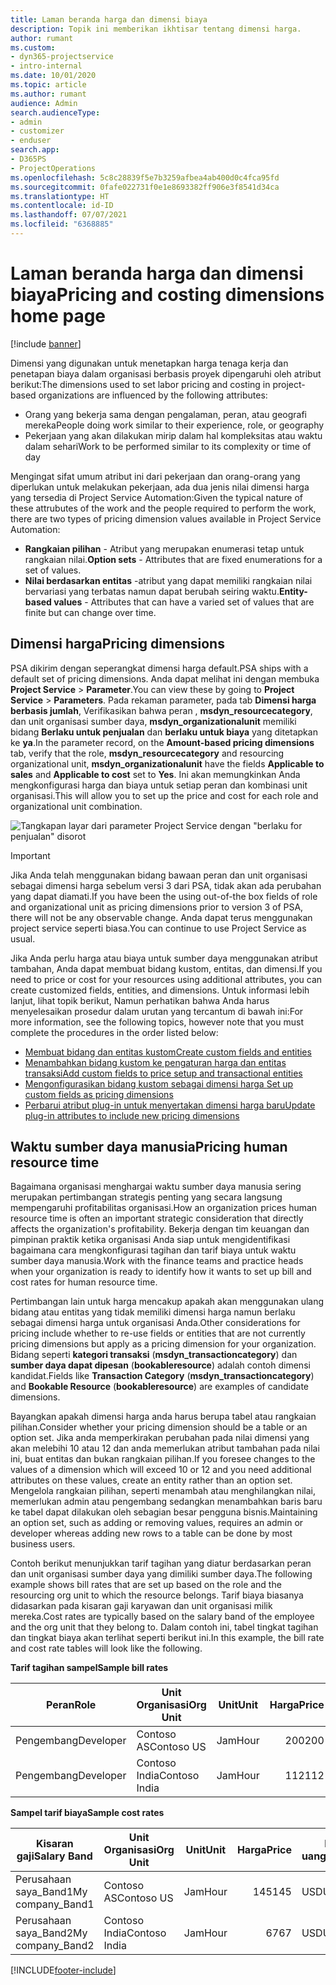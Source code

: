 ```yaml
---
title: Laman beranda harga dan dimensi biaya
description: Topik ini memberikan ikhtisar tentang dimensi harga.
author: rumant
ms.custom:
- dyn365-projectservice
- intro-internal
ms.date: 10/01/2020
ms.topic: article
ms.author: rumant
audience: Admin
search.audienceType:
- admin
- customizer
- enduser
search.app:
- D365PS
- ProjectOperations
ms.openlocfilehash: 5c8c28839f5e7b3259afbea4ab400d0c4fca95fd
ms.sourcegitcommit: 0fafe022731f0e1e8693382ff906e3f8541d34ca
ms.translationtype: HT
ms.contentlocale: id-ID
ms.lasthandoff: 07/07/2021
ms.locfileid: "6368885"
---
```

# <a name="pricing-and-costing-dimensions-home-page"></a><span data-ttu-id="9a143-103">Laman beranda harga dan dimensi biaya</span><span class="sxs-lookup"><span data-stu-id="9a143-103">Pricing and costing dimensions home page</span></span>

[!include [banner](../includes/psa-now-project-operations.md)]

<span data-ttu-id="9a143-104">Dimensi yang digunakan untuk menetapkan harga tenaga kerja dan penetapan biaya dalam organisasi berbasis proyek dipengaruhi oleh atribut berikut:</span><span class="sxs-lookup"><span data-stu-id="9a143-104">The dimensions used to set labor pricing and costing in project-based organizations are influenced by the following attributes:</span></span>

- <span data-ttu-id="9a143-105">Orang yang bekerja sama dengan pengalaman, peran, atau geografi mereka</span><span class="sxs-lookup"><span data-stu-id="9a143-105">People doing work similar to their experience, role, or geography</span></span>
- <span data-ttu-id="9a143-106">Pekerjaan yang akan dilakukan mirip dalam hal kompleksitas atau waktu dalam sehari</span><span class="sxs-lookup"><span data-stu-id="9a143-106">Work to be performed similar to its complexity or time of day</span></span>

<span data-ttu-id="9a143-107">Mengingat sifat umum atribut ini dari pekerjaan dan orang-orang yang diperlukan untuk melakukan pekerjaan, ada dua jenis nilai dimensi harga yang tersedia di Project Service Automation:</span><span class="sxs-lookup"><span data-stu-id="9a143-107">Given the typical nature of these attrubutes of the work and the people required to perform the work, there are two types of pricing dimension values available in Project Service Automation:</span></span> 

- <span data-ttu-id="9a143-108">**Rangkaian pilihan** - Atribut yang merupakan enumerasi tetap untuk rangkaian nilai.</span><span class="sxs-lookup"><span data-stu-id="9a143-108">**Option sets** - Attributes that are fixed enumerations for a set of values.</span></span>
- <span data-ttu-id="9a143-109">**Nilai berdasarkan entitas** -atribut yang dapat memiliki rangkaian nilai bervariasi yang terbatas namun dapat berubah seiring waktu.</span><span class="sxs-lookup"><span data-stu-id="9a143-109">**Entity-based values** - Attributes that can have a varied set of values that are finite but can change over time.</span></span>

## <a name="pricing-dimensions"></a><span data-ttu-id="9a143-110">Dimensi harga</span><span class="sxs-lookup"><span data-stu-id="9a143-110">Pricing dimensions</span></span>

<span data-ttu-id="9a143-111">PSA dikirim dengan seperangkat dimensi harga default.</span><span class="sxs-lookup"><span data-stu-id="9a143-111">PSA ships with a default set of pricing dimensions.</span></span> <span data-ttu-id="9a143-112">Anda dapat melihat ini dengan membuka **Project Service** > **Parameter**.</span><span class="sxs-lookup"><span data-stu-id="9a143-112">You can view these by going to **Project Service** > **Parameters**.</span></span> <span data-ttu-id="9a143-113">Pada rekaman parameter, pada tab **Dimensi harga berbasis jumlah**, Verifikasikan bahwa peran , **msdyn_resourcecategory**, dan unit organisasi sumber daya, **msdyn_organizationalunit** memiliki bidang **Berlaku untuk penjualan** dan **berlaku untuk biaya** yang ditetapkan ke **ya**.</span><span class="sxs-lookup"><span data-stu-id="9a143-113">In the parameter record, on the **Amount-based pricing dimensions** tab, verify that the role, **msdyn_resourcecategory** and resourcing organizational unit, **msdyn_organizationalunit** have the fields **Applicable to sales** and **Applicable to cost** set to **Yes**.</span></span> <span data-ttu-id="9a143-114">Ini akan memungkinkan Anda mengkonfigurasi harga dan biaya untuk setiap peran dan kombinasi unit organisasi.</span><span class="sxs-lookup"><span data-stu-id="9a143-114">This will allow you to set up the price and cost for each role and organizational unit combination.</span></span>

![Tangkapan layar dari parameter Project Service dengan "berlaku for penjualan" disorot](media/PS-OOB-parameters.png)

> [!IMPORTANT]
> <span data-ttu-id="9a143-116">Jika Anda telah menggunakan bidang bawaan peran dan unit organisasi sebagai dimensi harga sebelum versi 3 dari PSA, tidak akan ada perubahan yang dapat diamati.</span><span class="sxs-lookup"><span data-stu-id="9a143-116">If you have been the using out-of-the box fields of role and organizational unit as pricing dimensions prior to version 3 of PSA, there will not be any observable change.</span></span> <span data-ttu-id="9a143-117">Anda dapat terus menggunakan project service seperti biasa.</span><span class="sxs-lookup"><span data-stu-id="9a143-117">You can continue to use Project Service as usual.</span></span> 

<span data-ttu-id="9a143-118">Jika Anda perlu harga atau biaya untuk sumber daya menggunakan atribut tambahan, Anda dapat membuat bidang kustom, entitas, dan dimensi.</span><span class="sxs-lookup"><span data-stu-id="9a143-118">If you need to price or cost for your resources using additional attributes, you can create customized fields, entities, and dimensions.</span></span> <span data-ttu-id="9a143-119">Untuk informasi lebih lanjut, lihat topik berikut, Namun perhatikan bahwa Anda harus menyelesaikan prosedur dalam urutan yang tercantum di bawah ini:</span><span class="sxs-lookup"><span data-stu-id="9a143-119">For more information, see the following topics, however note that you must complete the procedures in the order listed below:</span></span>

- [<span data-ttu-id="9a143-120">Membuat bidang dan entitas kustom</span><span class="sxs-lookup"><span data-stu-id="9a143-120">Create custom fields and entities</span></span>](create-custom-fields-entities.md)
- [<span data-ttu-id="9a143-121">Menambahkan bidang kustom ke pengaturan harga dan entitas transaksi</span><span class="sxs-lookup"><span data-stu-id="9a143-121">Add custom fields to price setup and transactional entities</span></span>](field-references.md)
- [<span data-ttu-id="9a143-122">Mengonfigurasikan bidang kustom sebagai dimensi harga </span><span class="sxs-lookup"><span data-stu-id="9a143-122">Set up custom fields as pricing dimensions</span></span>](set-up-pricing-dimensions.md)
- [<span data-ttu-id="9a143-123">Perbarui atribut plug-in untuk menyertakan dimensi harga baru</span><span class="sxs-lookup"><span data-stu-id="9a143-123">Update plug-in attributes to include new pricing dimensions</span></span>](update-plug-in-attributes.md)

## <a name="pricing-human-resource-time"></a><span data-ttu-id="9a143-124">Waktu sumber daya manusia</span><span class="sxs-lookup"><span data-stu-id="9a143-124">Pricing human resource time</span></span>
<span data-ttu-id="9a143-125">Bagaimana organisasi menghargai waktu sumber daya manusia sering merupakan pertimbangan strategis penting yang secara langsung mempengaruhi profitabilitas organisasi.</span><span class="sxs-lookup"><span data-stu-id="9a143-125">How an organization prices human resource time is often an important strategic consideration that directly affects the organization's profitability.</span></span> <span data-ttu-id="9a143-126">Bekerja dengan tim keuangan dan pimpinan praktik ketika organisasi Anda siap untuk mengidentifikasi bagaimana cara mengkonfigurasi tagihan dan tarif biaya untuk waktu sumber daya manusia.</span><span class="sxs-lookup"><span data-stu-id="9a143-126">Work with the finance teams and practice heads when your organization is ready to identify how it wants to set up bill and cost rates for human resource time.</span></span>

<span data-ttu-id="9a143-127">Pertimbangan lain untuk harga mencakup apakah akan menggunakan ulang bidang atau entitas yang tidak memiliki dimensi harga namun berlaku sebagai dimensi harga untuk organisasi Anda.</span><span class="sxs-lookup"><span data-stu-id="9a143-127">Other considerations for pricing include whether to re-use fields or entities that are not currently pricing dimensions but apply as a pricing dimension for your organization.</span></span> <span data-ttu-id="9a143-128">Bidang seperti **kategori transaksi** (**msdyn_transactioncategory**) dan **sumber daya dapat dipesan** (**bookableresource**) adalah contoh dimensi kandidat.</span><span class="sxs-lookup"><span data-stu-id="9a143-128">Fields like **Transaction Category** (**msdyn_transactioncategory**) and **Bookable Resource** (**bookableresource**) are examples of candidate dimensions.</span></span> 

<span data-ttu-id="9a143-129">Bayangkan apakah dimensi harga anda harus berupa tabel atau rangkaian pilihan.</span><span class="sxs-lookup"><span data-stu-id="9a143-129">Consider whether your pricing dimension should be a table or an option set.</span></span> <span data-ttu-id="9a143-130">Jika anda memperkirakan perubahan pada nilai dimensi yang akan melebihi 10 atau 12 dan anda memerlukan atribut tambahan pada nilai ini, buat entitas dan bukan rangkaian pilihan.</span><span class="sxs-lookup"><span data-stu-id="9a143-130">If you foresee changes to the values of a dimension which will exceed 10 or 12 and you need additional attributes on these values, create an entity rather than an option set.</span></span> <span data-ttu-id="9a143-131">Mengelola rangkaian pilihan, seperti menambah atau menghilangkan nilai, memerlukan admin atau pengembang sedangkan menambahkan baris baru ke tabel dapat dilakukan oleh sebagian besar pengguna bisnis.</span><span class="sxs-lookup"><span data-stu-id="9a143-131">Maintaining an option set, such as adding or removing values, requires an admin or developer whereas adding new rows to a table can be done by most business users.</span></span>

<span data-ttu-id="9a143-132">Contoh berikut menunjukkan tarif tagihan yang diatur berdasarkan peran dan unit organisasi sumber daya yang dimiliki sumber daya.</span><span class="sxs-lookup"><span data-stu-id="9a143-132">The following example shows bill rates that are set up based on the role and the resourcing org unit to which the resource belongs.</span></span> <span data-ttu-id="9a143-133">Tarif biaya biasanya didasarkan pada kisaran gaji karyawan dan unit organisasi milik mereka.</span><span class="sxs-lookup"><span data-stu-id="9a143-133">Cost rates are typically based on the salary band of the employee and the org unit that they belong to.</span></span> <span data-ttu-id="9a143-134">Dalam contoh ini, tabel tingkat tagihan dan tingkat biaya akan terlihat seperti berikut ini.</span><span class="sxs-lookup"><span data-stu-id="9a143-134">In this example, the bill rate and cost rate tables will look like the following.</span></span>

<span data-ttu-id="9a143-135">**Tarif tagihan sampel**</span><span class="sxs-lookup"><span data-stu-id="9a143-135">**Sample bill rates**</span></span>

| <span data-ttu-id="9a143-136">Peran</span><span class="sxs-lookup"><span data-stu-id="9a143-136">Role</span></span>        | <span data-ttu-id="9a143-137">Unit Organisasi</span><span class="sxs-lookup"><span data-stu-id="9a143-137">Org Unit</span></span>    |<span data-ttu-id="9a143-138">Unit</span><span class="sxs-lookup"><span data-stu-id="9a143-138">Unit</span></span>      |<span data-ttu-id="9a143-139">Harga</span><span class="sxs-lookup"><span data-stu-id="9a143-139">Price</span></span>      |<span data-ttu-id="9a143-140">Mata uang</span><span class="sxs-lookup"><span data-stu-id="9a143-140">Currency</span></span>  |
| ------------|-------------|----------|----------:|----------|
| <span data-ttu-id="9a143-141">Pengembang</span><span class="sxs-lookup"><span data-stu-id="9a143-141">Developer</span></span>   | <span data-ttu-id="9a143-142">Contoso AS</span><span class="sxs-lookup"><span data-stu-id="9a143-142">Contoso US</span></span>  |<span data-ttu-id="9a143-143">Jam</span><span class="sxs-lookup"><span data-stu-id="9a143-143">Hour</span></span> | <span data-ttu-id="9a143-144">200</span><span class="sxs-lookup"><span data-stu-id="9a143-144">200</span></span>|<span data-ttu-id="9a143-145">USD</span><span class="sxs-lookup"><span data-stu-id="9a143-145">USD</span></span>     |
| <span data-ttu-id="9a143-146">Pengembang</span><span class="sxs-lookup"><span data-stu-id="9a143-146">Developer</span></span>   | <span data-ttu-id="9a143-147">Contoso India</span><span class="sxs-lookup"><span data-stu-id="9a143-147">Contoso India</span></span> |<span data-ttu-id="9a143-148">Jam</span><span class="sxs-lookup"><span data-stu-id="9a143-148">Hour</span></span>|   <span data-ttu-id="9a143-149">112</span><span class="sxs-lookup"><span data-stu-id="9a143-149">112</span></span>|<span data-ttu-id="9a143-150">USD</span><span class="sxs-lookup"><span data-stu-id="9a143-150">USD</span></span>     |


<span data-ttu-id="9a143-151">**Sampel tarif biaya**</span><span class="sxs-lookup"><span data-stu-id="9a143-151">**Sample cost rates**</span></span>

| <span data-ttu-id="9a143-152">Kisaran gaji</span><span class="sxs-lookup"><span data-stu-id="9a143-152">Salary Band</span></span>     | <span data-ttu-id="9a143-153">Unit Organisasi</span><span class="sxs-lookup"><span data-stu-id="9a143-153">Org Unit</span></span>    |<span data-ttu-id="9a143-154">Unit</span><span class="sxs-lookup"><span data-stu-id="9a143-154">Unit</span></span>      |<span data-ttu-id="9a143-155">Harga</span><span class="sxs-lookup"><span data-stu-id="9a143-155">Price</span></span>      |<span data-ttu-id="9a143-156">Mata uang</span><span class="sxs-lookup"><span data-stu-id="9a143-156">Currency</span></span>  |
| ----------------|-------------|----------|----------:|----------|
| <span data-ttu-id="9a143-157">Perusahaan saya_Band1</span><span class="sxs-lookup"><span data-stu-id="9a143-157">My company_Band1</span></span> | <span data-ttu-id="9a143-158">Contoso AS</span><span class="sxs-lookup"><span data-stu-id="9a143-158">Contoso US</span></span>  |<span data-ttu-id="9a143-159">Jam</span><span class="sxs-lookup"><span data-stu-id="9a143-159">Hour</span></span> | <span data-ttu-id="9a143-160">145</span><span class="sxs-lookup"><span data-stu-id="9a143-160">145</span></span>|<span data-ttu-id="9a143-161">USD</span><span class="sxs-lookup"><span data-stu-id="9a143-161">USD</span></span>     |
| <span data-ttu-id="9a143-162">Perusahaan saya_Band2</span><span class="sxs-lookup"><span data-stu-id="9a143-162">My company_Band2</span></span> | <span data-ttu-id="9a143-163">Contoso India</span><span class="sxs-lookup"><span data-stu-id="9a143-163">Contoso India</span></span> |<span data-ttu-id="9a143-164">Jam</span><span class="sxs-lookup"><span data-stu-id="9a143-164">Hour</span></span>|   <span data-ttu-id="9a143-165">67</span><span class="sxs-lookup"><span data-stu-id="9a143-165">67</span></span>|<span data-ttu-id="9a143-166">USD</span><span class="sxs-lookup"><span data-stu-id="9a143-166">USD</span></span>     |


[!INCLUDE[footer-include](../includes/footer-banner.md)]